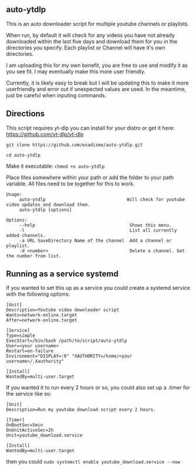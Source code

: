 ## auto-ytdlp

This is an auto downloader script for multiple youtube channels or playlists.

When run, by default it will check for any videos you have not already downloaded within the last five days and download them for you in the directories you specify. Each playlist or Channel will have it's own directories.

I am uploading this for my own benefit, you are free to use and modify it as you see fit.
I may eventually make this more user friendly.

Currently, it is likely easy to break but I will be updating this to make it more userfriendly and error out if unexpected values are used. In the meantime, just be careful when inputing commands.

## Directions


This script requires yt-dlp you can install for your distro or get it here: https://github.com/yt-dlp/yt-dlp


```git clone https://github.com/exadisme/auto-ytdlp.git```

```cd auto-ytdlp```

Make it executable: ```chmod +x auto-ytdlp```

Place files somewhere within your path or add the folder to your path variable. All files need to be together for this to work.


```
Usage:
     auto-ytdlp                               Will check for youtube video updates and download them.
     auto-ytdlp [options]

Options:
     --help                                    Shows this menu.
     -l                                        List all currently added channels.
     -a URL SaveDirectory Name of the channel  Add a channel or playlist.
     -d <number>                               Delete a channel. Get the number from list.
```
## Running as a service systemd

If you wanted to set this up as a service you could create a systemd service with the following options:

```
[Unit]
Description=Youtube video downloader script
Wants=network-online.target
After=network-online.target

[Service]
Type=simple
ExecStart=/bin/bash /path/to/script/auto-ytdlp
User=<your username>
Restart=on-failure
Environment="DISPLAY=:0" "XAUTHORITY=/home/<your username>/.Xauthority"

[Install]
WantedBy=multi-user.target
```
If you wanted it to run every 2 hours or so, you could also set up a .timer for the service like so:
```
[Unit]
Description=Run my youtube download script every 2 hours.

[Timer]
OnBootSec=5min
OnUnitActiveSec=2h
Unit=youtube_download.service

[Install]
WantedBy=multi-user.target
```
then you could ```sudo systemctl enable youtube_download.service --now```
